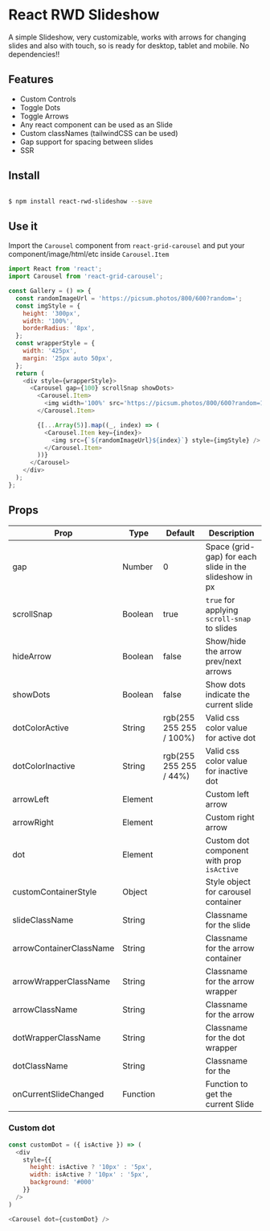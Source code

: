 # React RWD Slideshow

A simple Slideshow, very customizable, works with arrows for changing slides and also with touch, so is ready for desktop, tablet and mobile. No dependencies!!

## Features

- Custom Controls
- Toggle Dots
- Toggle Arrows
- Any react component can be used as an Slide
- Custom classNames (tailwindCSS can be used)
- Gap support for spacing between slides
- SSR

## Install

```bash

$ npm install react-rwd-slideshow --save

```

## Use it

Import the `Carousel` component from `react-grid-carousel` and put your component/image/html/etc inside `Carousel.Item`

```javascript
import React from 'react';
import Carousel from 'react-grid-carousel';

const Gallery = () => {
  const randomImageUrl = 'https://picsum.photos/800/600?random=';
  const imgStyle = {
    height: '300px',
    width: '100%',
    borderRadius: '8px',
  };
  const wrapperStyle = {
    width: '425px',
    margin: '25px auto 50px',
  };
  return (
    <div style={wrapperStyle}>
      <Carousel gap={100} scrollSnap showDots>
        <Carousel.Item>
          <img width='100%' src='https://picsum.photos/800/600?random=1' />
        </Carousel.Item>

        {[...Array(5)].map((_, index) => (
          <Carousel.Item key={index}>
            <img src={`${randomImageUrl}${index}`} style={imgStyle} />
          </Carousel.Item>
        ))}
      </Carousel>
    </div>
  );
};
```

## Props

| Prop                    | Type     | Default                 | Description                                            |
| ----------------------- | -------- | ----------------------- | ------------------------------------------------------ |
| gap                     | Number   | 0                       | Space (grid-gap) for each slide in the slideshow in px |
| scrollSnap              | Boolean  | true                    | `true` for applying `scroll-snap` to slides            |
| hideArrow               | Boolean  | false                   | Show/hide the arrow prev/next arrows                   |
| showDots                | Boolean  | false                   | Show dots indicate the current slide                   |
| dotColorActive          | String   | rgb(255 255 255 / 100%) | Valid css color value for active dot                   |
| dotColorInactive        | String   | rgb(255 255 255 / 44%)  | Valid css color value for inactive dot                 |
| arrowLeft               | Element  |                         | Custom left arrow                                      |
| arrowRight              | Element  |                         | Custom right arrow                                     |
| dot                     | Element  |                         | Custom dot component with prop `isActive`              |
| customContainerStyle    | Object   |                         | Style object for carousel container                    |
| slideClassName          | String   |                         | Classname for the slide                                |
| arrowContainerClassName | String   |                         | Classname for the arrow container                      |
| arrowWrapperClassName   | String   |                         | Classname for the arrow wrapper                        |
| arrowClassName          | String   |                         | Classname for the arrow                                |
| dotWrapperClassName     | String   |                         | Classname for the dot wrapper                          |
| dotClassName            | String   |                         | Classname for the                                      |
| onCurrentSlideChanged   | Function |                         | Function to get the current Slide                      |

### Custom dot

```javascript
const customDot = ({ isActive }) => (
  <div
    style={{
      height: isActive ? '10px' : '5px',
      width: isActive ? '10px' : '5px',
      background: '#000'
    }}
  />
)

<Carousel dot={customDot} />
```
